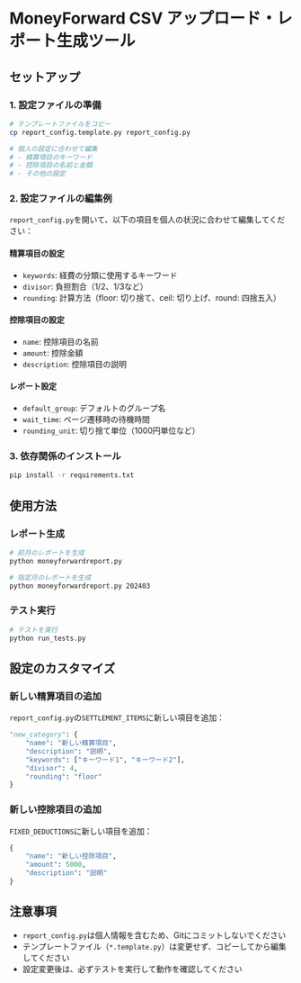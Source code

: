 # MoneyForward CSV アップロード・レポート生成ツール

## セットアップ

### 1. 設定ファイルの準備

```bash
# テンプレートファイルをコピー
cp report_config.template.py report_config.py

# 個人の設定に合わせて編集
# - 精算項目のキーワード
# - 控除項目の名前と金額
# - その他の設定
```

### 2. 設定ファイルの編集例

`report_config.py`を開いて、以下の項目を個人の状況に合わせて編集してください：

#### 精算項目の設定
- `keywords`: 経費の分類に使用するキーワード
- `divisor`: 負担割合（1/2、1/3など）
- `rounding`: 計算方法（floor: 切り捨て、ceil: 切り上げ、round: 四捨五入）

#### 控除項目の設定
- `name`: 控除項目の名前
- `amount`: 控除金額
- `description`: 控除項目の説明

#### レポート設定
- `default_group`: デフォルトのグループ名
- `wait_time`: ページ遷移時の待機時間
- `rounding_unit`: 切り捨て単位（1000円単位など）

### 3. 依存関係のインストール

```bash
pip install -r requirements.txt
```

## 使用方法

### レポート生成

```bash
# 前月のレポートを生成
python moneyforwardreport.py

# 指定月のレポートを生成
python moneyforwardreport.py 202403
```

### テスト実行

```bash
# テストを実行
python run_tests.py
```

## 設定のカスタマイズ

### 新しい精算項目の追加

`report_config.py`の`SETTLEMENT_ITEMS`に新しい項目を追加：

```python
"new_category": {
    "name": "新しい精算項目",
    "description": "説明",
    "keywords": ["キーワード1", "キーワード2"],
    "divisor": 4,
    "rounding": "floor"
}
```

### 新しい控除項目の追加

`FIXED_DEDUCTIONS`に新しい項目を追加：

```python
{
    "name": "新しい控除項目",
    "amount": 5000,
    "description": "説明"
}
```

## 注意事項

- `report_config.py`は個人情報を含むため、Gitにコミットしないでください
- テンプレートファイル（`*.template.py`）は変更せず、コピーしてから編集してください
- 設定変更後は、必ずテストを実行して動作を確認してください
